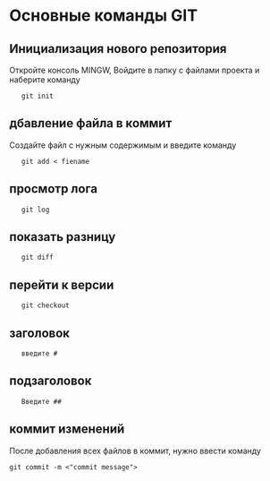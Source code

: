# Основные команды GIT

## Инициализация нового репозитория

Откройте консоль MINGW, Войдите в папку с файлами проекта и наберите команду
```
   git init
```
## дбавление файла в коммит

Создайте файл с нужным содержимым и введите команду

```
   git add < fiename
```

## просмотр лога
```
   git log
```

## показать разницу 
```
   git diff
```

## перейти к версии 
```
   git checkout
```

## заголовок
```
   введите #
```
## подзаголовок
```
   Введите ##
```

## коммит изменений

После добавления всех файлов в коммит, нужно ввести команду
```
git commit -m <"commit message">
```

